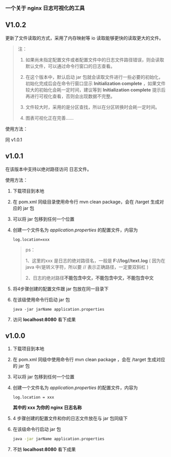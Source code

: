 ### 一个关于 nginx 日志可视化的工具



## V1.0.2

更新了文件读取的方式，采用了内存映射等 io 读取能够更快的读取更大的文件。

> 注：
>
> 1. 如果尚未指定配置文件或者配置文件中的日志文件路径错误，则会读取默认文件，可以通过命令行窗口的日志查看。
>
> 2. 在这个版本中，默认启动 jar 包就会读取文件进行一些必要的初始化，初始化完成后会在命令行窗口显示 **Initialization complete** ，如果文件较大的初始化会耗一定时间，建议等到 **Initialization complete** 提示后再进行可视化查看，否则会出现数据不完整。
> 3. 文件较大时，采用的是分区查找，所以在分区转换时会耗一定时间。
> 4. 图表可视化正在完善……

使用方法：

同 v1.0.1



## v1.0.1

在该版本中支持以绝对路径访问 日志文件。

使用方法：

1. 下载项目到本地

2. 在 pom.xml 同级目录使用命令行 mvn clean package，会在 /target 生成对应的 jar 包

3. 可以将 jar 包移到任何一个位置

4. 创建一个文件名为 *application.properties* 的配置文件，内容为

   ~~~properties
   log.location=xxx
   ~~~

   > ps：
   >
   > 1、这里的xxx 是日志的绝对路径名，一般是 **F://log//text.log**  ( 因为在 java 中/是转义字符，所以要 // 表示正确路径，一定要双斜杠 )
   >
   > 2、日志的绝对路径**不能包含中文，不能包含中文，不能包含中文**

5. 将4步骤创建的配置文件跟 jar 包放在同一目录下

6. 在该级使用命令行启动 jar 包

   ~~~base
   java -jar jarName application.properties
   ~~~

7. 访问 **localhost:8080** 看下成果





## v1.0.0

1. 下载项目到本地

2. 在 pom.xml 同级中使用命令行 mvn clean package ，会在 /target 生成对应的 jar 包

3. 可以将 jar 包移到任何一个位置 

4. 创建一个文件名为 *application.properties* 的配置文件，内容为

   ~~~properties
   log.location = xxx
   ~~~

   **其中的 xxx 为你的 nginx 日志名称**

5. 4 步骤创建的配置文件和你的日志文件放在与 jar 包同级下

6. 在该级命令行启动 jar 包

   ~~~cmd
   java -jar jarName application.properties
   ~~~

7. 不妨 **localhost:8080** 看下成果